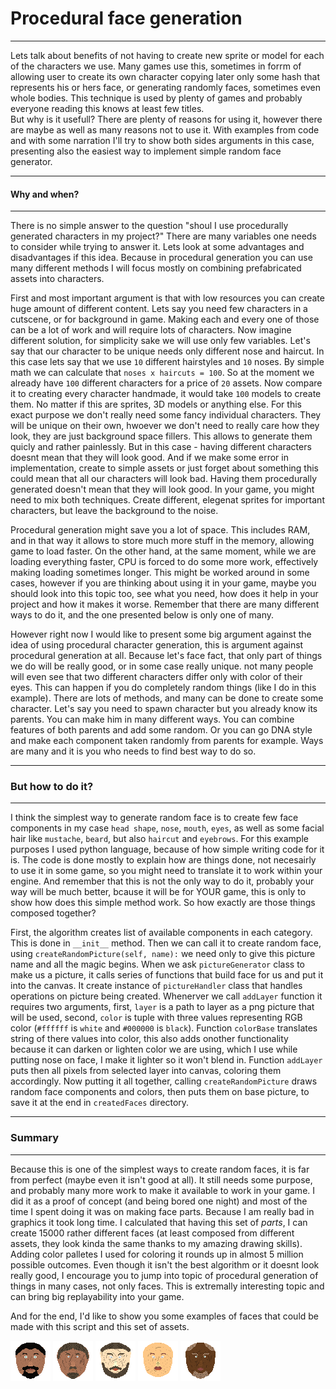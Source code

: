 # Procedural face generation

---

Lets talk about benefits of not having to create new sprite or model for each of the characters we use. Many games use this, sometimes in forrm of allowing user to create its own character copying later only some hash that represents his or hers face, or generating randomly faces, sometimes even whole bodies. This technique is used by plenty of games and probably everyone reading this knows at least few titles.  
But why is it usefull? There are plenty of reasons for using it, however there are maybe as well as many reasons not to use it. With examples from code and with some narration I'll try to show both sides arguments in this case, presenting also the easiest way to implement simple random face generator.

---

#### Why and when?

---

There is no simple answer to the question "shoul I use procedurally generated characters in my project?" There are many variables one needs to consider while trying to answer it. Lets look at some advantages and disadvantages if this idea. Because in procedural generation you can use many different methods I will focus mostly on combining prefabricated assets into characters.


First and most important argument is that with low resources you can create huge amount of different content. Lets say you need few characters in a cutscene, or for background in game. Making each and every one of those can be a lot of work and will require lots of characters. Now imagine different solution, for simplicity sake we will use only few variables. Let's say that our character to be unique needs only different nose and haircut. In this case lets say that we use `10` different hairstyles and `10` noses. By simple math we can calculate that `noses x haircuts = 100`. So at the moment we already have `100` different characters for a price of `20` assets. Now compare it to creating every character handmade, it would take `100` models to create them. No matter if this are sprites, 3D models or anything else. For this exact purpose we don't really need some fancy individual characters. They will be unique on their own, hwoever we don't need to really care how they look, they are just background space fillers. This allows to generate them quicly and rather painlessly. But in this case - having different characters doesnt mean that they will look good. And if we make some error in implementation, create to simple assets or just forget about something this could mean that all our characters will look bad. Having them procedurally generated doesn't mean that they will look good. In your game, you might need to mix both techniques. Create different, elegenat sprites for important characters, but leave the background to the noise.


Procedural generation might save you a lot of space. This includes RAM, and in that way it allows to store much more stuff in the memory, allowing game to load faster. On the other hand, at the same moment, while we are loading everything faster, CPU is forced to do some more work, effectively making loading sometimes longer. This might be worked around in some cases, however if you are thinking about using it in your game, maybe you should look into this topic too, see what you need, how does it help in your project and how it makes it worse. Remember that there are many different ways to do it, and the one presented below is only one of many.


However right now I would like to present some big argument against the idea of using procedural character generation, this is argument against procedural generation at all. Because let's face fact, that only part of things we do will be really good, or in some case really unique. not many people will even see that two different characters differ only with color of their eyes. This can happen if you do completely random things (like I do in this example). There are lots of methods, and many can be done to create some character. Let's say you need to spawn character but you already know its parents. You can make him in many different ways. You can combine features of both parents and add some random. Or you can go DNA style and make each component taken randomly from parents for example. Ways are many and it is you who needs to find best way to do so.

---

### But how to do it?

---

I think the simplest way to generate random face is to create few face components in my case `head shape`, `nose`, `mouth`, `eyes`, as well as some facial hair like `mustache`, `beard`, but also `haircut` and `eyebrows`. For this example purposes I used python language, because of how simple writing code for it is. The code is done mostly to explain how are things done, not necesairly to use it in some game, so you might need to translate it to work within your engine. And remember that this is not the only way to do it, probably your way will be much better, bcause it will be for YOUR game, this is only to show how does this simple method work. So how exactly are those things composed together?


First, the algorithm creates list of available components in each category. This is done in `__init__` method. Then we can call it to create random face, using `createRandomPicture(self, name):` we need only to give this picture name and all the magic begins. When we ask `pictureGenerator` class to make us a picture, it calls series of functions that build face for us and put it into the canvas. It create instance of `pictureHandler` class that handles operations on picture being created. Whenerver we call `addLayer` function it requires two arguments, first, `layer` is a path to layer as a png picture that will be used, second, `color` is tuple with three values representing RGB color (`#ffffff` is `white` and `#000000` is `black`). Function `colorBase` translates string of there values into color, this also adds onother functionality because it can darken or lighten color we are using, which I use while putting nose on face, I make it lighter so it won't blend in. Function `addLayer` puts then all pixels from selected layer into canvas, coloring them accordingly. Now putting it all together, calling `createRandomPicture` draws random face components and colors, then puts them on base picture, to save it at the end in `createdFaces` directory.

---

### Summary

---

Because this is one of the simplest ways to create random faces, it is far from perfect (maybe even it isn't good at all). It still needs some purpose, and probably many more work to make it available to work in your game. I did it as a proof of concept (and being bored one night) and most of the time I spent doing it was on making face parts. Because I am really bad in graphics it took long time. I calculated that having this set of *parts*, I can create 15000 rather different faces (at least composed from different assets, they look kinda the same thanks to my amazing drawing skills). Adding color palletes I used for coloring it rounds up in almost 5 million possible outcomes. Even though it isn't the best algorithm or it doesnt look really good, I encourage you to jump into topic of procedural generation of things in many cases, not only faces. This is extremally interesting topic and can bring big replayability into your game.


And for the end, I'd like to show you some examples of faces that could be made with this script and this set of assets.


![face1](https://github.com/rionmuerte/proceduralFaceCreation/blob/master/createdFaces/1.png)
![face2](https://github.com/rionmuerte/proceduralFaceCreation/blob/master/createdFaces/2.png)
![face3](https://github.com/rionmuerte/proceduralFaceCreation/blob/master/createdFaces/3.png)
![face4](https://github.com/rionmuerte/proceduralFaceCreation/blob/master/createdFaces/4.png)
![face5](https://github.com/rionmuerte/proceduralFaceCreation/blob/master/createdFaces/5.png)
